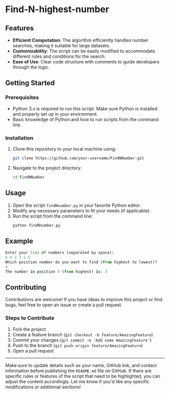 # Find-N-highest-number


## Features

- **Efficient Computation**: The algorithm efficiently handles number searches, making it suitable for large datasets.
- **Customizability**: The script can be easily modified to accommodate different rules and conditions for the search.
- **Ease of Use**: Clear code structure with comments to guide developers through the logic.

## Getting Started

### Prerequisites

- Python 3.x is required to run this script. Make sure Python is installed and properly set up in your environment.
- Basic knowledge of Python and how to run scripts from the command line.

### Installation

1. Clone this repository to your local machine using:
   ```bash
   git clone https://github.com/your-username/FindNNumber.git
   ```
2. Navigate to the project directory:
   ```bash
   cd FindNNumber
   ```

## Usage

1. Open the script `findNnumber.py` in your favorite Python editor.
2. Modify any necessary parameters to fit your needs (if applicable).
3. Run the script from the command line:
   ```bash
   python findNnumber.py
   ```

## Example

```python
Enter your list of numbers (separated by space):
6 4 2 3 1 5
Which position number do you want to find (from highest to lowest)?
4
The number in position 4 (from highest) is: 3
```

## Contributing

Contributions are welcome! If you have ideas to improve this project or find bugs, feel free to open an issue or create a pull request.

### Steps to Contribute

1. Fork the project
2. Create a feature branch (`git checkout -b feature/AmazingFeature`)
3. Commit your changes (`git commit -m 'Add some AmazingFeature'`)
4. Push to the branch (`git push origin feature/AmazingFeature`)
5. Open a pull request


---

Make sure to update details such as your name, GitHub link, and contact information before publishing the `README.md` file on GitHub. If there are specific rules or features of the script that need to be highlighted, you can adjust the content accordingly. Let me know if you'd like any specific modifications or additional sections!
